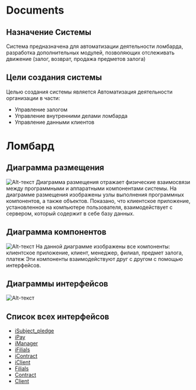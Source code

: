 # Documents
## Назначение Системы
Система предназначена для автоматизации деятельности ломбарда, разработка дополнительных модулей, позволяющих отслеживать движение (залог, возврат, продажа предметов залога)
## Цели создания системы

Целью создания системы является Автоматизация деятельности организации в части:
*	Управление залогом
*	Управление внутренними делами ломбарда
*	Управление данными клиентов

# Ломбард
## Диаграмма размещения
![Alt-текст](https://pp.userapi.com/c852032/v852032686/4ab99/cxj67KwOYEU.jpg "Диаграмма размещения")
Диаграмма размещения отражает физические взаимосвязи между программными и аппаратными компонентами системы. 
На диаграмме размещения изображены узлы выполнения программных компонентов, а также объектов. 
Показано, что клиентское приложение, установленное на компьютере пользователя, 
взаимодействует с сервером, который содержит в себе базу данных.
## Диаграмма компонентов
![Alt-текст](http://joxi.ru/823LQ9WiJLY8WA.jpg "Диаграмма компонентов")
На данной диаграмме изображены все компоненты: клиентское приложение, клиент, менеджер, филиал, предмет залога, платеж 
Эти компоненты взаимодействуют друг с другом с помощью интерфейсов.
## Диаграммы интерфейсов
![Alt-текст](http://joxi.ru/DmBJklgUwalglm.jpg "Диаграмма интерфейсов")
## Список всех интерфейсов
* [iSubject_pledge](iSubject_pledge.md "Интерфейс iSubject_pledge")
* [iPay](iPay.md "Интерфейс iPay")
* [iManager](iManager.md "Интерфейс iManager")
* [iFilials](iFilials.md "Интерфейс iFilials")
* [iContract](iContract.md "Интерфейс iContract")
* [iClient](iClient.md "Интерфейс iClient")
* [Filials](Filials.md "Интерфейс Filials")
* [Contract](Contract.md "Интерфейс Contract")
* [Client](Client.md "Интерфейс Client")
